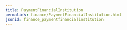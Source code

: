```yaml
---
title: PaymentFinancialInstitution
permalink: finance/PaymentFinancialInstitution.html
jsonid: finance_paymentfinancialinstitution
---
```

